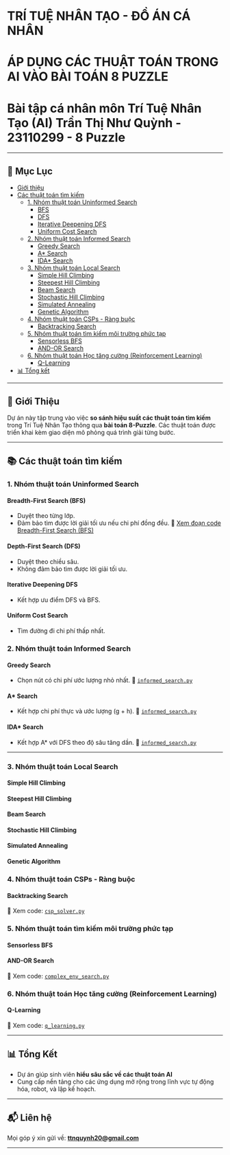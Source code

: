 # TRÍ TUỆ NHÂN TẠO - ĐỒ ÁN CÁ NHÂN
# ÁP DỤNG CÁC THUẬT TOÁN TRONG AI VÀO BÀI TOÁN 8 PUZZLE
# Bài tập cá nhân môn Trí Tuệ Nhân Tạo (AI) Trần Thị Như Quỳnh - 23110299 - 8 Puzzle 
 
---

## 📌 Mục Lục

- [Giới thiệu](#giới-thiệu)
- [Các thuật toán tìm kiếm](#các-thuật-toán-tìm-kiếm)
  - [1. Nhóm thuật toán Uninformed Search](#1-nhóm-thuật-toán-uninformed-search)
    - [BFS](#breadth-first-search-bfs)
    - [DFS](#depth-first-search-dfs)
    - [Iterative Deepening DFS](#iterative-deepening-dfs)
    - [Uniform Cost Search](#uniform-cost-search)
  - [2. Nhóm thuật toán Informed Search](#2-nhóm-thuật-toán-informed-search)
    - [Greedy Search](#greedy-search)
    - [A* Search](#a-search)
    - [IDA* Search](#ida-search)
  - [3. Nhóm thuật toán Local Search](#3-nhóm-thuật-toán-local-search)
    - [Simple Hill Climbing](#simple-hill-climbing)
    - [Steepest Hill Climbing](#steepest-hill-climbing)
    - [Beam Search](#beam-search)
    - [Stochastic Hill Climbing](#stochastic-hill-climbing)
    - [Simulated Annealing](#simulated-annealing)
    - [Genetic Algorithm](#genetic-algorithm)
  - [4. Nhóm thuật toán CSPs - Ràng buộc](#4-nhóm-thuật-toán-csps---ràng-buộc)
    - [Backtracking Search](#backtracking-search)
  - [5. Nhóm thuật toán tìm kiếm môi trường phức tạp](#5-nhóm-thuật-toán-tìm-kiếm-môi-trường-phức-tạp)
    - [Sensorless BFS](#sensorless-bfs)
    - [AND-OR Search](#and-or-search)
  - [6. Nhóm thuật toán Học tăng cường (Reinforcement Learning)](#6-nhóm-thuật-toán-học-tăng-cường-reinforcement-learning)
    - [Q-Learning](#q-learning)
- [📊 Tổng kết](#tổng-kết)

---

## 🧠 Giới Thiệu

Dự án này tập trung vào việc **so sánh hiệu suất các thuật toán tìm kiếm** trong Trí Tuệ Nhân Tạo thông qua **bài toán 8-Puzzle**. Các thuật toán được triển khai kèm giao diện mô phỏng quá trình giải từng bước.

---

## 📚 Các thuật toán tìm kiếm

### 1. Nhóm thuật toán Uninformed Search

#### Breadth-First Search (BFS)
- Duyệt theo từng lớp.
- Đảm bảo tìm được lời giải tối ưu nếu chi phí đồng đều.
📎 [Xem đoạn code Breadth-First Search (BFS)](https://github.com/epiflower06/BaiTapCaNhanAI23110299/blob/main/23110299_TranThiNhuQuynh_baitapcanhanAI.py#L249-L262)

#### Depth-First Search (DFS)
- Duyệt theo chiều sâu.
- Không đảm bảo tìm được lời giải tối ưu.
  
#### Iterative Deepening DFS
- Kết hợp ưu điểm DFS và BFS.
  
#### Uniform Cost Search
- Tìm đường đi chi phí thấp nhất.



### 2. Nhóm thuật toán Informed Search

#### Greedy Search
- Chọn nút có chi phí ước lượng nhỏ nhất.
📎 [`informed_search.py`](./path/to/informed_search.py)

#### A* Search
- Kết hợp chi phí thực và ước lượng (g + h).
📎 [`informed_search.py`](./path/to/informed_search.py)

#### IDA* Search
- Kết hợp A* với DFS theo độ sâu tăng dần.
📎 [`informed_search.py`](./path/to/informed_search.py)

---

### 3. Nhóm thuật toán Local Search

#### Simple Hill Climbing
#### Steepest Hill Climbing
#### Beam Search
#### Stochastic Hill Climbing
#### Simulated Annealing
#### Genetic Algorithm



### 4. Nhóm thuật toán CSPs - Ràng buộc

#### Backtracking Search

📎 Xem code: [`csp_solver.py`](./path/to/csp_solver.py)

### 5. Nhóm thuật toán tìm kiếm môi trường phức tạp

#### Sensorless BFS
#### AND-OR Search

📎 Xem code: [`complex_env_search.py`](./path/to/complex_env_search.py)

### 6. Nhóm thuật toán Học tăng cường (Reinforcement Learning)

#### Q-Learning

📎 Xem code: [`q_learning.py`](./path/to/q_learning.py)

---


## 📊 Tổng Kết

- Dự án giúp sinh viên **hiểu sâu sắc về các thuật toán AI**
- Cung cấp nền tảng cho các ứng dụng mở rộng trong lĩnh vực tự động hóa, robot, và lập kế hoạch.

---

## 📬 Liên hệ

Mọi góp ý xin gửi về: **ttnquynh20@gmail.com**

---


